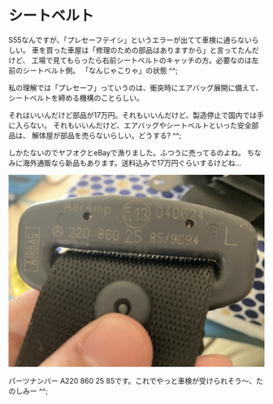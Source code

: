 # シートベルト

S55なんですが、「プレセーフテイシ」というエラーが出てて車検に通らないらしい。
車を買った車屋は「修理のための部品はありますから」と言ってたんだけど、
工場で見てもらったら右前シートベルトのキャッチの方。必要なのは左前のシートベルト側。
「なんじゃこりゃ」の状態 ^^;

私の理解では「プレセーフ」っていうのは、衝突時にエアバッグ展開に備えて、
シートベルトを締める機構のことらしい。

それはいいんだけど部品が17万円。それもいいんだけど、製造停止で国内では手に入らない。
それもいいんだけど、エアバッグやシートベルトといった安全部品は、
解体屋が部品を売らないらしい。どうする? ^^;

しかたないのでヤフオクとeBayで漁りました。ふつうに売ってるのよね。
ちなみに海外通販なら新品もあります。送料込みで17万円ぐらいするけどね...

![seatbelt](seatbelt.jpeg)

パーツナンバー A220 860 25 85です。これでやっと車検が受けられそう〜、たのしみー ^^;
